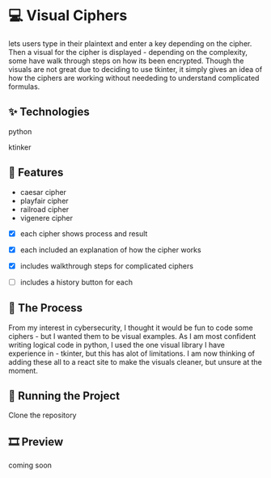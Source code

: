 # 💻 Visual Ciphers
lets users type in their plaintext and enter a key depending on the cipher. Then a visual for the cipher is displayed - depending on the complexity, some have walk through steps on how its been encrypted. Though the visuals are not great due to deciding to use tkinter, 
it simply gives an idea of how the ciphers are working without neededing to understand complicated formulas.
## ✨ Technologies

python

ktinker


## 🚀 Features

- caesar cipher
- playfair cipher
- railroad cipher
- vigenere cipher

- [x] each cipher shows process and result
- [x] each included an explanation of how the cipher works
- [x] includes walkthrough steps for complicated ciphers
- [ ] includes a history button for each



## 📍 The Process
From my interest in cybersecurity, I thought it would be fun to code some ciphers - but I wanted them to be visual examples. As I am most confident writing logical code in python, I used the one visual library I have experience in - tkinter, but this has alot of limitations.
I am now thinking of adding these all to a react site to make the visuals cleaner, but unsure at the moment. 

## 🚦 Running the Project
Clone the repository

## 🎞️ Preview
coming soon
